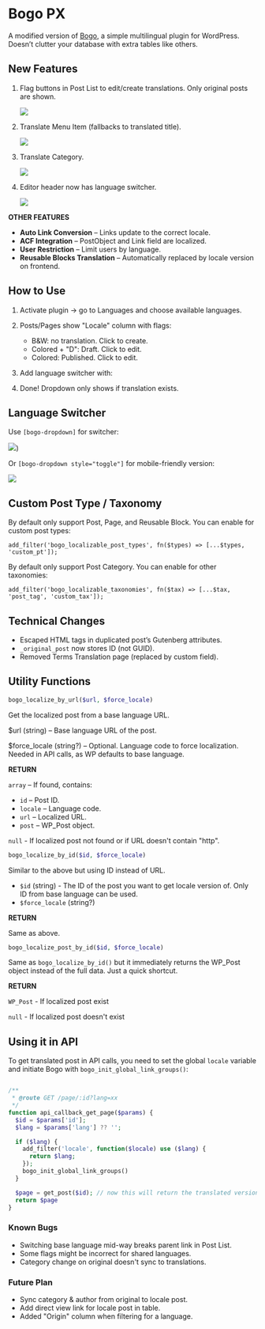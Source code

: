# Bogo PX

A modified version of [Bogo](https://wordpress.org/plugins/bogo/), a simple multilingual plugin for WordPress.  
Doesn’t clutter your database with extra tables like others.

## New Features

1. Flag buttons in Post List to edit/create translations. Only original posts are shown.

    ![](https://raw.github.com/hrsetyono/cdn/master/bogo/bogo-flags.png)

2. Translate Menu Item (fallbacks to translated title).

    ![](https://raw.github.com/hrsetyono/cdn/master/bogo/bogo-menu-item-localize.png)

3. Translate Category.

    ![](https://raw.github.com/hrsetyono/cdn/master/bogo/bogo-term-localize.png)

4. Editor header now has language switcher.

    ![](https://raw.github.com/hrsetyono/cdn/master/bogo/bogo-editor-switcher.png)

**OTHER FEATURES**

- **Auto Link Conversion** – Links update to the correct locale.
- **ACF Integration** – PostObject and Link field are localized.
- **User Restriction** – Limit users by language.
- **Reusable Blocks Translation** – Automatically replaced by locale version on frontend.

## How to Use

1. Activate plugin → go to Languages and choose available languages.  
2. Posts/Pages show "Locale" column with flags:  
   - B&W: no translation. Click to create.  
   - Colored + "D": Draft. Click to edit.  
   - Colored: Published. Click to edit.  
3. Add language switcher with:

    <?= do_shortcode('[bogo-dropdown]'); ?>

4. Done! Dropdown only shows if translation exists.

## Language Switcher

Use `[bogo-dropdown]` for switcher:

![](https://raw.github.com/hrsetyono/cdn/master/bogo/bogo-menu-translated.png))

Or `[bogo-dropdown style="toggle"]` for mobile-friendly version:

![](https://raw.github.com/hrsetyono/cdn/master/bogo/bogo-menu-toggle.png)

## Custom Post Type / Taxonomy

By default only support Post, Page, and Reusable Block. You can enable for custom post types:

    add_filter('bogo_localizable_post_types', fn($types) => [...$types, 'custom_pt']);

By default only support Post Category. You can enable for other taxonomies:

    add_filter('bogo_localizable_taxonomies', fn($tax) => [...$tax, 'post_tag', 'custom_tax']);

## Technical Changes

- Escaped HTML tags in duplicated post’s Gutenberg attributes.  
- `_original_post` now stores ID (not GUID).
- Removed Terms Translation page (replaced by custom field).

## Utility Functions

```php
bogo_localize_by_url($url, $force_locale)
```

Get the localized post from a base language URL.

$url (string) – Base language URL of the post.

$force_locale (string?) – Optional. Language code to force localization. Needed in API calls, as WP defaults to base language.

**RETURN**

`array` – If found, contains:

- `id` – Post ID.
- `locale` – Language code.
- `url` – Localized URL.
- `post` – WP_Post object.

`null` - If localized post not found or if URL doesn't contain "http".

```php
bogo_localize_by_id($id, $force_locale)
```

Similar to the above but using ID instead of URL.

- `$id` (string) - The ID of the post you want to get locale version of. Only ID from base language can be used.
- `$force_locale` (string?)

**RETURN**

Same as above.

```php
bogo_localize_post_by_id($id, $force_locale)
```

Same as `bogo_localize_by_id()` but it immediately returns the WP_Post object instead of the full data. Just a quick shortcut.

**RETURN**

`WP_Post` - If localized post exist

`null` - If localized post doesn't exist

## Using it in API

To get translated post in API calls, you need to set the global `locale` variable and initiate Bogo with `bogo_init_global_link_groups()`:

```php

/**
 * @route GET /page/:id?lang=xx
 */
function api_callback_get_page($params) {
  $id = $params['id'];
  $lang = $params['lang'] ?? '';

  if ($lang) {
    add_filter('locale', function($locale) use ($lang) {
      return $lang;
    });
    bogo_init_global_link_groups()
  }

  $page = get_post($id); // now this will return the translated version, if any
  return $page
}
```

### Known Bugs

- Switching base language mid-way breaks parent link in Post List.  
- Some flags might be incorrect for shared languages.  
- Category change on original doesn't sync to translations.  

### Future Plan

- Sync category & author from original to locale post.  
- Add direct view link for locale post in table.
- Added "Origin" column when filtering for a language.